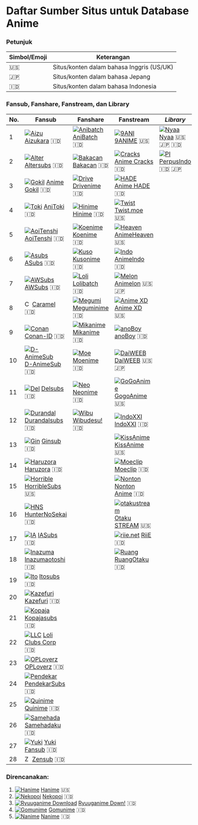﻿<!DOCTYPE html>
<html>
<head>
    <meta charset="utf-8">
    <meta name="viewport" content="width=device-width, initial-scale=1.0">
    <link rel="stylesheet" href="https://stackedit.io/style.css" />
</head>

<body class="stackedit">
    <div class="stackedit__html">
        <h1 id="daftar-sumber-situs-untuk-database-anime">Daftar Sumber Situs untuk Database Anime</h1>
        <h3 id="petunjuk">Petunjuk</h3>
        <table>
            <thead>
                <tr>
                    <th>Simbol/Emoji</th>
                    <th>Keterangan</th>
                </tr>
            </thead>
            <tbody>
                <tr>
                    <td>🇺🇸</td>
                    <td>Situs/konten dalam bahasa Inggris (US/UK)</td>
                </tr>
                <tr>
                    <td>🇯🇵</td>
                    <td>Situs/konten dalam bahasa Jepang</td>
                </tr>
                <tr>
                    <td>🇮🇩</td>
                    <td>Situs/konten dalam bahasa Indonesia</td>
                </tr>
            </tbody>
        </table>
        <h3 id="fansub-fanshare-fanstream-dan-library">Fansub, Fanshare, Fanstream, dan Library</h3>
        <table>
            <thead>
                <tr>
                    <th>No.</th>
                    <th>Fansub</th>
                    <th>Fanshare</th>
                    <th>Fanstream</th>
                    <th><em>Library</em></th>
                </tr>
            </thead>
            <tbody>
                <tr>
                    <td>1</td>
                    <td>
                        <a href="https://www.aizukara.web.id"><img src="https://www.google.com/s2/favicons?domain=www.aizukara.web.id" alt="Aizu"></a> <a href="https://www.aizukara.web.id">Aizukara</a> 🇮🇩</td>
                    <td>
                        <a href="https://www.anibatch.me"><img src="https://www.google.com/s2/favicons?domain=www.anibatch.me" alt="Anibatch"></a> <a href="https://www.anibatch.me">AniBatch</a> 🇮🇩</td>
                    <td>
                        <a href="https://9anime.to"><img src="https://www.google.com/s2/favicons?domain=9anime.to" alt="9ANI"></a> <a href="https://9anime.to">9ANIME</a> 🇺🇸</td>
                    <td>
                        <a href="https://nyaa.si"><img src="https://www.google.com/s2/favicons?domain=nyaa.si" alt="Nyaa"></a> <a href="https://nyaa.si">Nyaa</a> 🇺🇸 🇯🇵 🇮🇩</td>
                </tr>
                <tr>
                    <td>2</td>
                    <td>
                        <a href="https://www.altersubs.net"><img src="https://www.google.com/s2/favicons?domain=www.altersubs.net" alt="Alter"></a> <a href="https://www.altersubs.net">Altersubs</a> 🇮🇩</td>
                    <td>
                        <a href="https://bakacan.id"><img src="https://www.google.com/s2/favicons?domain=bakacan.id" alt="Bakacan"></a> <a href="https://bakacan.id">Bakacan</a> 🇮🇩</td>
                    <td>
                        <a href="https://animecracks.com"><img src="https://www.google.com/s2/favicons?domain=animecracks.com" alt="Cracks"></a> <a href="https://animecracks.com">Anime Cracks</a> 🇮🇩</td>
                    <td>
                        <a href="https://www.perpusindo.info"><img src="https://www.google.com/s2/favicons?domain=www.perpusindo.info" alt="PI"></a> <a href="https://www.perpusindo.info">PerpusIndo</a> 🇮🇩 🇯🇵</td>
                </tr>
                <tr>
                    <td>3</td>
                    <td>
                        <a href="https://animegokilz.blogspot.com/"><img src="https://www.google.com/s2/favicons?domain=animegokilz.blogspot.com" alt="Gokil"></a> <a href="https://animegokilz.blogspot.com/">Anime Gokil</a> 🇮🇩</td>
                    <td>
                        <a href="https://drivenime.com"><img src="https://www.google.com/s2/favicons?domain=drivenime.com" alt="Drive"></a> <a href="https://drivenime.com">Drivenime</a> 🇮🇩</td>
                    <td>
                        <a href="https://animehade.id/"><img src="https://www.google.com/s2/favicons?domain=animehade.id" alt="HADE"></a> <a href="https://animehade.id/">Anime HADE</a> 🇮🇩</td>
                    <td></td>
                </tr>
                <tr>
                    <td>4</td>
                    <td>
                        <a href="https://anitoki.com"><img src="https://www.google.com/s2/favicons?domain=anitoki.com" alt="Toki"></a> <a href="https://anitoki.com">AniToki</a> 🇮🇩</td>
                    <td>
                        <a href="https://hinime.com"><img src="https://www.google.com/s2/favicons?domain=hinime.com" alt="Hinime"></a> <a href="https://hinime.com">Hinime</a> 🇮🇩</td>
                    <td>
                        <a href="https://twist.moe"><img src="https://www.google.com/s2/favicons?domain=twist.moe" alt="Twist"></a> <a href="https://twist.moe">Twist.moe</a> 🇺🇸</td>
                    <td></td>
                </tr>
                <tr>
                    <td>5</td>
                    <td>
                        <a href="http://aoitenshi.us"><img src="https://www.google.com/s2/favicons?domain=http://aoitenshi.us" alt="AoiTenshi"></a> <a href="http://aoitenshi.us">AoiTenshi</a> 🇮🇩</td>
                    <td>
                        <a href="https://koenime.com"><img src="https://www.google.com/s2/favicons?domain=koenime.com" alt="Koenime"></a> <a href="https://koenime.com">Koenime</a> 🇮🇩</td>
                    <td>
                        <a href="https://animeheaven.es"><img src="https://www.google.com/s2/favicons?domain=animeheaven.es" alt="Heaven"></a> <a href="https://animeheaven.es">AnimeHeaven</a> 🇺🇸</td>
                    <td></td>
                </tr>
                <tr>
                    <td>6</td>
                    <td>
                        <a href="https://asubs-fansub.com"><img src="https://www.google.com/s2/favicons?domain=asubs-fansub.com" alt="Asubs"></a> <a href="https://asubs-fansub.com">ASubs</a> 🇮🇩</td>
                    <td>
                        <a href="https://kusonime.com"><img src="https://www.google.com/s2/favicons?domain=kusonime.com" alt="Kuso"></a> <a href="https://kusonime.com">Kusonime</a> 🇮🇩</td>
                    <td>
                        <a href="https://www.aizukara.web.id"><img src="https://www.google.com/s2/favicons?domain=animeindo.net" alt="Indo"></a> <a href="https://www.aizukara.web.id">AnimeIndo</a> 🇮🇩</td>
                    <td></td>
                </tr>
                <tr>
                    <td>7</td>
                    <td>
                        <a href="https://awsubs.tv"><img src="https://www.google.com/s2/favicons?domain=awsubs.tv" alt="AWSubs"></a> <a href="https://awsubs.tv">AWSubs</a> 🇮🇩</td>
                    <td>
                        <a href="https://www.lolibatch.com"><img src="https://www.google.com/s2/favicons?domain=www.lolibatch.com" alt="Loli"></a> <a href="https://www.lolibatch.com">Lolibatch</a> 🇮🇩</td>
                    <td>
                        <a href="https://animelon.com"><img src="https://www.google.com/s2/favicons?domain=animelon.com" alt="Melon"></a> <a href="https://animelon.com">Animelon</a> 🇺🇸 🇯🇵</td>
                    <td></td>
                </tr>
                <tr>
                    <td>8</td>
                    <td>
                        <a href="https://caramel.fansub.id"><img src="https://caramel.fansub.id/wp-content/uploads/2019/05/37a98128d3f891fceca44da1fe590b53.jpg" alt="Caramel" heigth="16" width="16"></a> <a href="https://caramel.fansub.id">Caramel</a> 🇮🇩</td>
                    <td>
                        <a href="https://meguminime.com"><img src="https://www.google.com/s2/favicons?domain=meguminime.com" alt="Megumi"></a> <a href="https://meguminime.com">Meguminime</a> 🇮🇩</td>
                    <td>
                        <a href="https://animexd.me"><img src="https://www.google.com/s2/favicons?domain=animexd.me" alt="Anime XD"></a> <a href="https://animexd.me">Anime XD</a> 🇺🇸</td>
                    <td></td>
                </tr>
                <tr>
                    <td>9</td>
                    <td>
                        <a href="https://conan.id"><img src="https://www.google.com/s2/favicons?domain=conan.id" alt="Conan"></a> <a href="https://conan.id">Conan-ID</a> 🇮🇩</td>
                    <td>
                        <a href="https://mikanime.com"><img src="https://www.google.com/s2/favicons?domain=mikanime.com" alt="Mikanime"></a> <a href="https://mikanime.com">Mikanime</a> 🇮🇩</td>
                    <td>
                        <a href="https://anoboy.id"><img src="https://www.google.com/s2/favicons?domain=anoboy.id" alt="anoBoy"></a> <a href="https://anoboy.id">anoBoy</a> 🇮🇩</td>
                    <td></td>
                </tr>
                <tr>
                    <td>10</td>
                    <td>
                        <a href="https://danimesub.wordpress.com"><img src="https://www.google.com/s2/favicons?domain=danimesub.wordpress.com" alt="D-AnimeSub"></a> <a href="https://danimesub.wordpress.com">D-AnimeSub</a> 🇮🇩</td>
                    <td>
                        <a href="https://moenime.com"><img src="https://www.google.com/s2/favicons?domain=moenime.com" alt="Moe"></a> <a href="https://moenime.com">Moenime</a> 🇮🇩</td>
                    <td>
                        <a href="https://www.daiweeb.org"><img src="https://www.google.com/s2/favicons?domain=www.daiweeb.org" alt="DaiWEEB"></a> <a href="https://www.daiweeb.org">DaiWEEB</a> 🇺🇸 🇯🇵</td>
                    <td></td>
                </tr>
                <tr>
                    <td>11</td>
                    <td>
                        <a href="https://delsubs.wordpress.com"><img src="https://www.google.com/s2/favicons?domain=delsubs.wordpress.com" alt="Del"></a> <a href="https://delsubs.wordpress.com">Delsubs</a> 🇮🇩</td>
                    <td>
                        <a href="https://neonime.net"><img src="https://www.google.com/s2/favicons?domain=neonime.net" alt="Neo"></a> <a href="https://neonime.net">Neonime</a> 🇮🇩</td>
                    <td>
                        <a href="http://gogoanime.tv"><img src="https://www.google.com/s2/favicons?domain=gogoanime.tv" alt="GoGoAnime"></a> <a href="http://gogoanime.tv">GogoAnime</a> 🇺🇸</td>
                    <td></td>
                </tr>
                <tr>
                    <td>12</td>
                    <td>
                        <a href="https://durandalsubs.wordpress.com"><img src="https://www.google.com/s2/favicons?domain=durandalsubs.wordpress.com" alt="Durandal"></a> <a href="https://durandalsubs.wordpress.com">Durandalsubs</a> 🇮🇩</td>
                    <td>
                        <a href="https://wibudesu.com"><img src="https://www.google.com/s2/favicons?domain=wibudesu.com" alt="Wibu"></a> <a href="https://wibudesu.com">Wibudesu!</a> 🇮🇩</td>
                    <td>
                        <a href="https://indoxx1.center/anime"><img src="https://www.google.com/s2/favicons?domain=indoxx1.center" alt="IndoXXI"></a> <a href="https://indoxx1.center/anime">IndoXXI</a> 🇮🇩</td>
                    <td></td>
                </tr>
                <tr>
                    <td>13</td>
                    <td>
                        <a href="https://ginsub.xyz"><img src="https://www.google.com/s2/favicons?domain=ginsub.xyz" alt="Gin"></a> <a href="https://ginsub.xyz">Ginsub</a> 🇮🇩</td>
                    <td></td>
                    <td>
                        <a href="http://kissanime.ru"><img src="https://www.google.com/s2/favicons?domain=kissanime.ru" alt="KissAnime"></a> <a href="http://kissanime.ru">KissAnime</a> 🇺🇸</td>
                    <td></td>
                </tr>
                <tr>
                    <td>14</td>
                    <td>
                        <a href="http://haruzorasubs.net"><img src="https://www.google.com/s2/favicons?domain=haruzorasubs.net" alt="Haruzora"></a> <a href="http://haruzorasubs.net">Haruzora</a> 🇮🇩</td>
                    <td></td>
                    <td>
                        <a href="https://moeclip.com"><img src="https://www.google.com/s2/favicons?domain=moeclip.com" alt="Moeclip"></a> <a href="https://moeclip.com">Moeclip</a> 🇮🇩</td>
                    <td></td>
                </tr>
                <tr>
                    <td>15</td>
                    <td>
                        <a href="https://horriblesubs.info"><img src="https://www.google.com/s2/favicons?domain=horriblesubs.info" alt="Horrible"></a> <a href="https://horriblesubs.info">HorribleSubs</a> 🇺🇸</td>
                    <td></td>
                    <td>
                        <a href="https://nontonanime.site"><img src="https://www.google.com/s2/favicons?domain=nontonanime.site" alt="Nonton"></a> <a href="https://nontonanime.site">Nonton Anime</a> 🇮🇩</td>
                    <td></td>
                </tr>
                <tr>
                    <td>16</td>
                    <td>
                        <a href="http://www.huntersekai.website"><img src="https://www.google.com/s2/favicons?domain=www.huntersekai.website" alt="HNS"></a> <a href="http://www.huntersekai.website">HunterNoSekai</a> 🇮🇩</td>
                    <td></td>
                    <td>
                        <a href="https://otakustream.tv"><img src="https://www.google.com/s2/favicons?domain=https://otakustream.tv" alt="otakustream"></a> <a href="https://otakustream.tv">Otaku STREAM</a> 🇺🇸</td>
                    <td></td>
                </tr>
                <tr>
                    <td>17</td>
                    <td>
                        <a href="https://www.iasubs.com"><img src="https://www.google.com/s2/favicons?domain=www.iasubs.com" alt="IA"></a> <a href="https://www.iasubs.com">IASubs</a> 🇮🇩</td>
                    <td></td>
                    <td>
                        <a href="https://riie.net"><img src="https://www.google.com/s2/favicons?domain=riie.net" alt="riie.net"></a> <a href="https://riie.net">RiiE</a> 🇮🇩</td>
                    <td></td>
                </tr>
                <tr>
                    <td>18</td>
                    <td>
                        <a href="https://inazumaotoshifansub.blogspot.com"><img src="https://www.google.com/s2/favicons?domain=inazumaotoshifansub.blogspot.com" alt="Inazuma"></a> <a href="https://inazumaotoshifansub.blogspot.com">Inazumaotoshi</a> 🇮🇩</td>
                    <td></td>
                    <td>
                        <a href="https://ruangotaku.id"><img src="https://www.google.com/s2/favicons?domain=ruangotaku.id" alt="Ruang"></a> <a href="https://ruangotaku.id">RuangOtaku</a> 🇮🇩</td>
                    <td></td>
                </tr>
                <tr>
                    <td>19</td>
                    <td>
                        <a href="https://itosubs.com"><img src="https://www.google.com/s2/favicons?domain=itosubs.com" alt="Ito"></a> <a href="https://itosubs.com">Itosubs</a> 🇮🇩</td>
                    <td></td>
                    <td></td>
                    <td></td>
                </tr>
                <tr>
                    <td>20</td>
                    <td>
                        <a href="http://www.kazefuri.web.id"><img src="https://www.google.com/s2/favicons?domain=www.kazefuri.web.id" alt="Kazefuri"></a> <a href="http://www.kazefuri.web.id">Kazefuri</a> 🇮🇩</td>
                    <td></td>
                    <td></td>
                    <td></td>
                </tr>
                <tr>
                    <td>21</td>
                    <td>
                        <a href="http://blog.kopajasubs.info/"><img src="https://www.google.com/s2/favicons?domain=blog.kopajasubs.info" alt="Kopaja"></a> <a href="http://blog.kopajasubs.info/">Kopajasubs</a> 🇮🇩</td>
                    <td></td>
                    <td></td>
                    <td></td>
                </tr>
                <tr>
                    <td>22</td>
                    <td>
                        <a href="http://www.loliclubscorp.com"><img src="https://www.google.com/s2/favicons?domain=www.loliclubscorp.com" alt="LLC"></a> <a href="http://www.loliclubscorp.com">Loli Clubs Corp</a> 🇮🇩</td>
                    <td></td>
                    <td></td>
                    <td></td>
                </tr>
                <tr>
                    <td>23</td>
                    <td>
                        <a href="https://oploverz.in"><img src="https://www.google.com/s2/favicons?domain=oploverz.in" alt="OPLoverz"></a> <a href="https://oploverz.in">OPLoverz</a> 🇮🇩</td>
                    <td></td>
                    <td></td>
                    <td></td>
                </tr>
                <tr>
                    <td>24</td>
                    <td>
                        <a href="https://pendekarsubs.us"><img src="https://www.google.com/s2/favicons?domain=pendekarsubs.us" alt="Pendekar"></a> <a href="https://pendekarsubs.us">PendekarSubs</a> 🇮🇩</td>
                    <td></td>
                    <td></td>
                    <td></td>
                </tr>
                <tr>
                    <td>25</td>
                    <td>
                        <a href="https://quinimefansub.com"><img src="https://www.google.com/s2/favicons?domain=quinimefansub.com" alt="Quinime"></a> <a href="https://quinimefansub.com">Quinime</a> 🇮🇩</td>
                    <td></td>
                    <td></td>
                    <td></td>
                </tr>
                <tr>
                    <td>26</td>
                    <td>
                        <a href="https://samehadaku.tv"><img src="https://www.google.com/s2/favicons?domain=samehadaku.tv" alt="Samehada"></a> <a href="https://samehadaku.tv">Samehadaku</a> 🇮🇩</td>
                    <td></td>
                    <td></td>
                    <td></td>
                </tr>
                <tr>
                    <td>27</td>
                    <td>
                        <a href="https://yukisubs.com"><img src="https://www.google.com/s2/favicons?domain=yukisubs.com" alt="Yuki"></a> <a href="https://yukisubs.com">Yuki Fansub</a> 🇮🇩</td>
                    <td></td>
                    <td></td>
                    <td></td>
                </tr>
                <tr>
                    <td>28</td>
                    <td>
                        <a href="https://zensub.xyz"><img src="https://zensubs.xyz/wp-content/uploads/2016/04/13023618_10204422600245088_1050847344_n-150x150.jpg" alt="Zen" heigth="16" width="16"></a> <a href="https://zensub.xyz">Zensub</a> 🇮🇩</td>
                    <td></td>
                    <td></td>
                    <td></td>
                </tr>
            </tbody>
        </table>
        <h3 id="direncanakan">Direncanakan:</h3>
        <ol>
            <li>
                <a href="https://hanime.tv"><img src="https://www.google.com/s2/favicons?domain=hanime.tv" alt="Hanime"></a> <a href="https://hanime.tv">Hanime</a> 🇺🇸</li>
            <li>
                <a href="https://nekopoi.care"><img src="https://www.google.com/s2/favicons?domain=nekopoi.care" alt="Nekopoi"></a> <a href="https://nekopoi.care">Nekopoi</a> 🇮🇩</li>
            <li>
                <a href="https://ryuuganime.blogspot.com"><img src="https://www.google.com/s2/favicons?domain=Ryuuganime.blogspot.com" alt="Ryuuganime Download"></a> <a href="https://ryuuganime.blogspot.com">Ryuuganime Down!</a> 🇮🇩</li>
            <li>
                <a href="https://gomunime.com"><img src="https://www.google.com/s2/favicons?domain=gomunime.com" alt="Gomunime"></a> <a href="https://gomunime.com">Gomunime</a> 🇮🇩</li>
            <li>
                <a href="https://nanime.tv"><img src="https://www.google.com/s2/favicons?domain=nanime.tv" alt="Nanime"></a> <a href="https://nanime.tv">Nanime</a> 🇮🇩</li>
        </ol>
    </div>
</body>
</html>